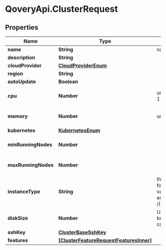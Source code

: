 # QoveryApi.ClusterRequest

## Properties

Name | Type | Description | Notes
------------ | ------------- | ------------- | -------------
**name** | **String** | name is case-insensitive | 
**description** | **String** |  | [optional] 
**cloudProvider** | [**CloudProviderEnum**](CloudProviderEnum.md) |  | 
**region** | **String** |  | 
**autoUpdate** | **Boolean** |  | [optional] 
**cpu** | **Number** | unit is millicores (m). 1000m &#x3D; 1 cpu | [optional] [default to 250]
**memory** | **Number** | unit is MB. 1024 MB &#x3D; 1GB | [optional] [default to 256]
**kubernetes** | [**KubernetesEnum**](KubernetesEnum.md) |  | 
**minRunningNodes** | **Number** |  | [optional] [default to 1]
**maxRunningNodes** | **Number** |  | [optional] [default to 1]
**instanceType** | **String** | the instance type to be used for this cluster. The list of values can be retrieved via the endpoint /{CloudProvider}/instanceType | [optional] 
**diskSize** | **Number** | Unit is in GB. The disk size to be used for the node configuration | [optional] [default to 20]
**sshKey** | [**ClusterBaseSshKey**](ClusterBaseSshKey.md) |  | [optional] 
**features** | [**[ClusterFeatureRequestFeaturesInner]**](ClusterFeatureRequestFeaturesInner.md) |  | [optional] 


